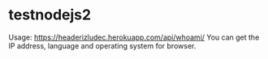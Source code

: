 # testnodejs2

Usage:
https://headerizludec.herokuapp.com/api/whoami/
You can get the IP address, language and operating system for browser.
